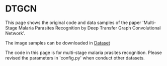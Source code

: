 # DTGCN

This page shows the original code and data samples of the paper 'Multi-Stage Malaria Parasites Recognition by Deep Transfer Graph Convolutional Network'.


The image samples can be downloaded in [Dataset](https://data.mendeley.com/datasets/xvs55d4rcz/draft?a=18349ba7-094a-4c51-ba2f-9e51be1a14fe)

The code in this page is for multi-stage malaria prasites recognition. Please revised the parameters in 'config.py' when conduct other datasets.

